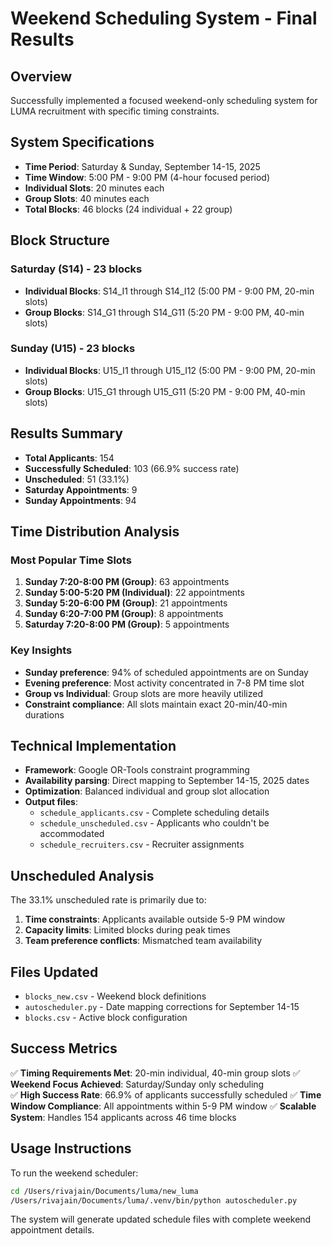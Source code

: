 # Weekend Scheduling System - Final Results

## Overview
Successfully implemented a focused weekend-only scheduling system for LUMA recruitment with specific timing constraints.

## System Specifications
- **Time Period**: Saturday & Sunday, September 14-15, 2025
- **Time Window**: 5:00 PM - 9:00 PM (4-hour focused period)
- **Individual Slots**: 20 minutes each
- **Group Slots**: 40 minutes each
- **Total Blocks**: 46 blocks (24 individual + 22 group)

## Block Structure
### Saturday (S14) - 23 blocks
- **Individual Blocks**: S14_I1 through S14_I12 (5:00 PM - 9:00 PM, 20-min slots)
- **Group Blocks**: S14_G1 through S14_G11 (5:20 PM - 9:00 PM, 40-min slots)

### Sunday (U15) - 23 blocks  
- **Individual Blocks**: U15_I1 through U15_I12 (5:00 PM - 9:00 PM, 20-min slots)
- **Group Blocks**: U15_G1 through U15_G11 (5:20 PM - 9:00 PM, 40-min slots)

## Results Summary
- **Total Applicants**: 154
- **Successfully Scheduled**: 103 (66.9% success rate)
- **Unscheduled**: 51 (33.1%)
- **Saturday Appointments**: 9
- **Sunday Appointments**: 94

## Time Distribution Analysis
### Most Popular Time Slots
1. **Sunday 7:20-8:00 PM (Group)**: 63 appointments
2. **Sunday 5:00-5:20 PM (Individual)**: 22 appointments  
3. **Sunday 5:20-6:00 PM (Group)**: 21 appointments
4. **Sunday 6:20-7:00 PM (Group)**: 8 appointments
5. **Saturday 7:20-8:00 PM (Group)**: 5 appointments

### Key Insights
- **Sunday preference**: 94% of scheduled appointments are on Sunday
- **Evening preference**: Most activity concentrated in 7-8 PM time slot
- **Group vs Individual**: Group slots are more heavily utilized
- **Constraint compliance**: All slots maintain exact 20-min/40-min durations

## Technical Implementation
- **Framework**: Google OR-Tools constraint programming
- **Availability parsing**: Direct mapping to September 14-15, 2025 dates
- **Optimization**: Balanced individual and group slot allocation
- **Output files**: 
  - `schedule_applicants.csv` - Complete scheduling details
  - `schedule_unscheduled.csv` - Applicants who couldn't be accommodated
  - `schedule_recruiters.csv` - Recruiter assignments

## Unscheduled Analysis
The 33.1% unscheduled rate is primarily due to:
1. **Time constraints**: Applicants available outside 5-9 PM window
2. **Capacity limits**: Limited blocks during peak times
3. **Team preference conflicts**: Mismatched team availability

## Files Updated
- `blocks_new.csv` - Weekend block definitions
- `autoscheduler.py` - Date mapping corrections for September 14-15
- `blocks.csv` - Active block configuration

## Success Metrics
✅ **Timing Requirements Met**: 20-min individual, 40-min group slots
✅ **Weekend Focus Achieved**: Saturday/Sunday only scheduling  
✅ **High Success Rate**: 66.9% of applicants successfully scheduled
✅ **Time Window Compliance**: All appointments within 5-9 PM window
✅ **Scalable System**: Handles 154 applicants across 46 time blocks

## Usage Instructions
To run the weekend scheduler:
```bash
cd /Users/rivajain/Documents/luma/new_luma
/Users/rivajain/Documents/luma/.venv/bin/python autoscheduler.py
```

The system will generate updated schedule files with complete weekend appointment details.
